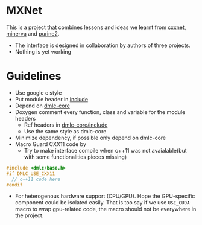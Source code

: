 # MXNet
This is a project that combines lessons and ideas we learnt from [cxxnet](https://github.com/dmlc/cxxnet), [minerva](https://github.com/dmlc/minerva) and [purine2](https://github.com/purine/purine2).
- The interface is designed in collaboration by authors of three projects.
- Nothing is yet working

# Guidelines
* Use google c style
* Put module header in [include](include)
* Depend on [dmlc-core](https://github.com/dmlc/dmlc-core)
* Doxygen comment every function, class and variable for the module headers
  - Ref headers in [dmlc-core/include](https://github.com/dmlc/dmlc-core/tree/master/include/dmlc)
  - Use the same style as dmlc-core
* Minimize dependency, if possible only depend on dmlc-core
* Macro Guard CXX11 code by 
  - Try to make interface compile when c++11 was not avaialable(but with some functionalities pieces missing)
```c++
#include <dmlc/base.h>
#if DMLC_USE_CXX11
  // c++11 code here
#endif
```
* For heterogenous hardware support (CPU/GPU). Hope the GPU-specific component could be isolated easily. That is too say if we use `USE_CUDA` macro to wrap gpu-related code, the macro should not be everywhere in the project.
